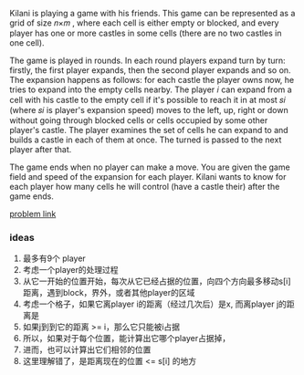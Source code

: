 Kilani is playing a game with his friends. This game can be represented as a grid of size 𝑛×𝑚
, where each cell is either empty or blocked, and every player has one or more castles in some cells (there are no two castles in one cell).

The game is played in rounds. In each round players expand turn by turn: firstly, the first player expands, then the second player expands and so on. The expansion happens as follows: for each castle the player owns now, he tries to expand into the empty cells nearby. The player 𝑖
 can expand from a cell with his castle to the empty cell if it's possible to reach it in at most 𝑠𝑖
 (where 𝑠𝑖
 is player's expansion speed) moves to the left, up, right or down without going through blocked cells or cells occupied by some other player's castle. The player examines the set of cells he can expand to and builds a castle in each of them at once. The turned is passed to the next player after that.

The game ends when no player can make a move. You are given the game field and speed of the expansion for each player. Kilani wants to know for each player how many cells he will control (have a castle their) after the game ends.

[problem link](https://codeforces.com/problemset/problem/1105/D)

### ideas
1. 最多有9个 player
2. 考虑一个player的处理过程
3. 从它一开始的位置开始，每次从它已经占据的位置，向四个方向最多移动s[i]距离，遇到block，界外，或者其他player的区域
4. 考虑一个格子，如果它离player i的距离（经过几次后）是x, 而离player j的距离是
5. 如果j到到它的距离 >= i，那么它只能被i占据
6. 所以，如果对于每个位置，能计算出它哪个player占据掉，
7. 进而，也可以计算出它们相邻的位置
8. 这里理解错了，是距离现在的位置 <= s[i] 的地方